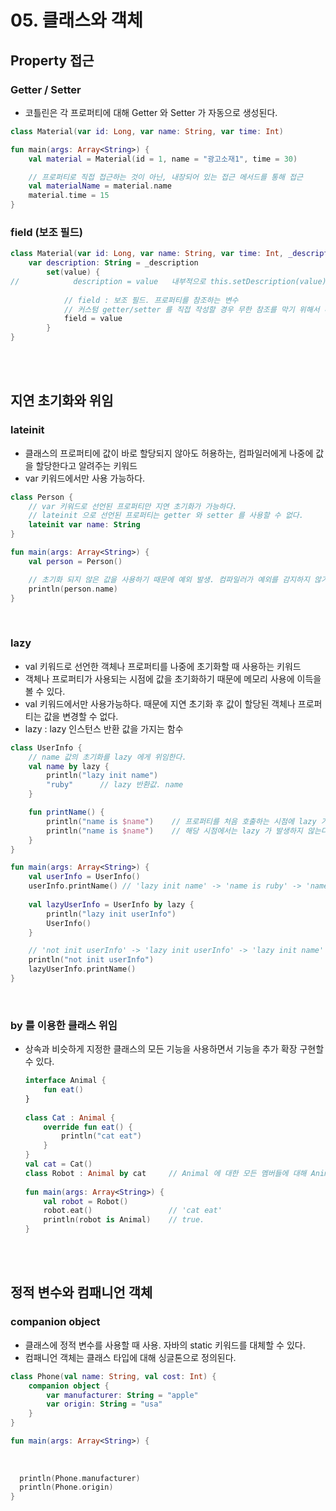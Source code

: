 # 05. 클래스와 객체

## Property 접근
### Getter / Setter
- 코틀린은 각 프로퍼티에 대해 Getter 와 Setter 가 자동으로 생성된다.
```kotlin
class Material(var id: Long, var name: String, var time: Int)

fun main(args: Array<String>) {
    val material = Material(id = 1, name = "광고소재1", time = 30)

    // 프로퍼티로 직접 접근하는 것이 아닌, 내장되어 있는 접근 메서드를 통해 접근
    val materialName = material.name
    material.time = 15
}
```

### field (보조 필드)
```kotlin
class Material(var id: Long, var name: String, var time: Int, _description: String) {
    var description: String = _description
        set(value) {
//            description = value   내부적으로 this.setDescription(value) 를 호출하므로 무한 참조가 발생한다.
            
            // field : 보조 필드. 프로퍼티를 참조하는 변수
            // 커스텀 getter/setter 를 직접 작성할 경우 무한 참조를 막기 위해서 내부에서 프로퍼티 대신 프로퍼티를 참조하는 field 를 사용해야 한다. 
            field = value
        }
}
```

<br/><br/>

## 지연 초기화와 위임
### lateinit
- 클래스의 프로퍼티에 값이 바로 할당되지 않아도 허용하는, 컴파일러에게 나중에 값을 할당한다고 알려주는 키워드
- var 키워드에서만 사용 가능하다.
```kotlin
class Person {
    // var 키워드로 선언된 프로퍼티만 지연 초기화가 가능하다.
    // lateinit 으로 선언된 프로퍼티는 getter 와 setter 를 사용할 수 없다.
    lateinit var name: String
}

fun main(args: Array<String>) {
    val person = Person()

    // 초기화 되지 않은 값을 사용하기 때문에 예외 발생. 컴파일러가 예외를 감지하지 않기 때문에 주의해야한다.
    println(person.name)
}
```

<br/>

### lazy
- val 키워드로 선언한 객체나 프로퍼티를 나중에 초기화할 때 사용하는 키워드
- 객체나 프로퍼티가 사용되는 시점에 값을 초기화하기 때문에 메모리 사용에 이득을 볼 수 있다.
- val 키워드에서만 사용가능하다. 때문에 지연 초기화 후 값이 할당된 객체나 프로퍼티는 값을 변경할 수 없다.
- lazy : lazy<T> 인스턴스 반환 값을 가지는 함수
```kotlin
class UserInfo {
    // name 값의 초기화를 lazy 에게 위임한다.
    val name by lazy {
        println("lazy init name")
        "ruby"      // lazy 반환값. name
    }

    fun printName() {
        println("name is $name")    // 프로퍼티를 처음 호출하는 시점에 lazy 가 실행된다.
        println("name is $name")    // 해당 시점에서는 lazy 가 발생하지 않는다.
    }
}

fun main(args: Array<String>) {
    val userInfo = UserInfo()
    userInfo.printName() // 'lazy init name' -> 'name is ruby' -> 'name is ruby' 순으로 출력됨
    
    val lazyUserInfo = UserInfo by lazy {
        println("lazy init userInfo")
        UserInfo()
    }

    // 'not init userInfo' -> 'lazy init userInfo' -> 'lazy init name' -> 'name is ruby' -> 'name is ruby' 순으로 출력됨
    println("not init userInfo")
    lazyUserInfo.printName()
}
```

<br/>

### by 를 이용한 클래스 위임
- 상속과 비슷하게 지정한 클래스의 모든 기능을 사용하면서 기능을 추가 확장 구현할 수 있다.
  ```kotlin
  interface Animal {
      fun eat()
  }
    
  class Cat : Animal {
      override fun eat() {
          println("cat eat")
      }
  }
  val cat = Cat()
  class Robot : Animal by cat     // Animal 에 대한 모든 멤버들에 대해 Animal 을 상속한 객체인 cat 에게 위임함
    
  fun main(args: Array<String>) {
      val robot = Robot()     
      robot.eat()                 // 'cat eat'
      println(robot is Animal)    // true. 
  }
  ```

<br/><br/>

## 정적 변수와 컴패니언 객체
### companion object
- 클래스에 정적 변수를 사용할 때 사용. 자바의 static 키워드를 대체할 수 있다.
- 컴패니언 객체는 클래스 타입에 대해 싱글톤으로 정의된다.
```kotlin
class Phone(val name: String, val cost: Int) {
    companion object {
        var manufacturer: String = "apple"
        var origin: String = "usa"
    }
}

fun main(args: Array<String>) {
  
  
  
  println(Phone.manufacturer)
  println(Phone.origin)
}
```
